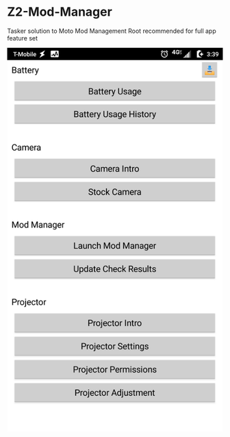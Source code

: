 # Z2-Mod-Manager
Tasker solution to Moto Mod Management
Root recommended for full app feature set

![Application Preview](https://github.com/rcmaehl/Z2-Mod-Manager/blob/master/Preview.png)
